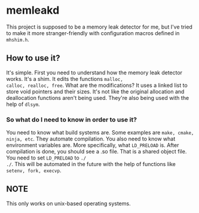 # memleakd
This project is supposed to be a memory leak detector for me, but I've tried to make it more stranger-friendly with configuration macros defined in <code>mhshim.h</code>.
## How to use it?
It's simple. First you need to understand how the memory leak detector works. It's a shim. It edits the functions <code>malloc, calloc, realloc, free</code>.
What are the modifications? It uses a linked list to store void pointers and their sizes. It's not like the original allocation and deallocation functions aren't being used.
They're also being used with the help of <code>dlsym</code>. 
### So what do I need to know in order to use it?
You need to know what build systems are. Some examples are <code>make, cmake, ninja, etc</code>. They automate compilation.
You also need to know what environment variables are. More specifically, what <code>LD_PRELOAD</code> is. After compilation is done, you should see a .so file.
That is a shared object file. You need to set <code>LD_PRELOAD</code> to <code>./<shared object path> ./<target executable></code>. This will be automated in the future
with the help of functions like <code>setenv, fork, execvp</code>.
## NOTE
This only works on unix-based operating systems.
